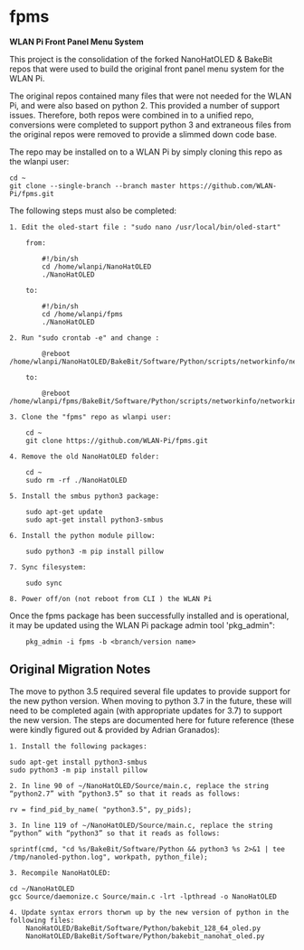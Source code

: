 # fpms
**WLAN Pi Front Panel Menu System** 

This project is the consolidation of the forked NanoHatOLED & BakeBit repos that were used to build the original front panel menu system for the WLAN Pi.

The original repos contained many files that were not needed for the WLAN Pi, and were also based on python 2. This provided a number of support issues. Therefore, both repos were combined in to a unified repo, conversions were completed to support python 3 and extraneous files from the original repos were removed to provide a slimmed down code base.

The repo may be installed on to a WLAN Pi by simply cloning this repo as the wlanpi user:

```
cd ~
git clone --single-branch --branch master https://github.com/WLAN-Pi/fpms.git
```

The following steps must also be completed:

    1. Edit the oled-start file : "sudo nano /usr/local/bin/oled-start"

        from:

            #!/bin/sh
            cd /home/wlanpi/NanoHatOLED
            ./NanoHatOLED

        to:

            #!/bin/sh
            cd /home/wlanpi/fpms
            ./NanoHatOLED

    2. Run "sudo crontab -e" and change :

            @reboot /home/wlanpi/NanoHatOLED/BakeBit/Software/Python/scripts/networkinfo/networkinfocron.sh

        to:

            @reboot /home/wlanpi/fpms/BakeBit/Software/Python/scripts/networkinfo/networkinfocron.sh

    3. Clone the "fpms" repo as wlanpi user:

        cd ~
        git clone https://github.com/WLAN-Pi/fpms.git

    4. Remove the old NanoHatOLED folder:

        cd ~
        sudo rm -rf ./NanoHatOLED
    
    5. Install the smbus python3 package:

        sudo apt-get update
        sudo apt-get install python3-smbus
    
    6. Install the python module pillow:

        sudo python3 -m pip install pillow

    7. Sync filesystem:

        sudo sync

    8. Power off/on (not reboot from CLI ) the WLAN Pi 

Once the fpms package has been successfully installed and is operational, it may be updated using the WLAN Pi package admin tool 'pkg_admin":

```
    pkg_admin -i fpms -b <branch/version name>
```

## Original Migration Notes

The move to python 3.5 required several file updates to provide support for the new python version. When moving to python 3.7 in the future, these will need to be completed again (with appropriate updates for 3.7) to support the new version. The steps are documented here for future reference (these were kindly figured out & provided by Adrian Granados):

    1. Install the following packages:

    sudo apt-get install python3-smbus
    sudo python3 -m pip install pillow

    2. In line 90 of ~/NanoHatOLED/Source/main.c, replace the string “python2.7” with “python3.5” so that it reads as follows:

    rv = find_pid_by_name( "python3.5", py_pids);

    3. In line 119 of ~/NanoHatOLED/Source/main.c, replace the string “python” with “python3” so that it reads as follows:

    sprintf(cmd, "cd %s/BakeBit/Software/Python && python3 %s 2>&1 | tee /tmp/nanoled-python.log", workpath, python_file);

    3. Recompile NanoHatOLED:

    cd ~/NanoHatOLED
    gcc Source/daemonize.c Source/main.c -lrt -lpthread -o NanoHatOLED

    4. Update syntax errors thorwn up by the new version of python in the following files:
        NanoHatOLED/BakeBit/Software/Python/bakebit_128_64_oled.py
        NanoHatOLED/BakeBit/Software/Python/bakebit_nanohat_oled.py


